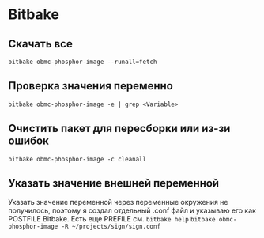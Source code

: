 # Bitbake
## Скачать все
`bitbake obmc-phosphor-image --runall=fetch`
## Проверка значения переменно
`bitbake obmc-phosphor-image -e | grep <Variable>`
## Очистить пакет для пересборки или из-зи ошибок
`bitbake obmc-phosphor-image -c cleanall`
## Указать значение внешней переменной
Указать значение переменной через переменные окружения не получилось, поэтому я создал отдельный .conf файл и указываю его как POSTFILE Bitbake. Есть еще PREFILE см. `bitbake help`
`bitbake obmc-phosphor-image -R ~/projects/sign/sign.conf`